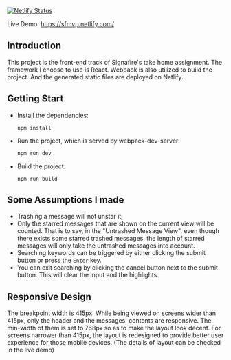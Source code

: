 [![Netlify Status](https://api.netlify.com/api/v1/badges/d403080a-6491-4c91-aed9-31e869dacde8/deploy-status)](https://app.netlify.com/sites/sfmvp/deploys)

Live Demo: <https://sfmvp.netlify.com/>

## Introduction

This project is the front-end track of Signafire's take home assignment. The framework I choose to use is React. Webpack is also utilized to build the project.  And the generated static files are deployed on Netlify.  

## Getting Start

* Install the dependencies:

  ```shell
  npm install
  ```

* Run the project, which is served by webpack-dev-server:

  ```shell
  npm run dev
  ```

* Build the project:

  ```shell
  npm run build
  ```

## Some Assumptions I made

* Trashing a message will not unstar it;
* Only the starred messages that are shown on the current view will be counted. That is to say, in the "Untrashed Message View", even though there exists some starred trashed messages, the length of starred messages will only take the untrashed messages into account. 
* Searching keywords can be triggered by either clicking the submit button or press the `Enter` key.
* You can exit searching by clicking the cancel button next to the submit button. This will clear the input and the highlights.

## Responsive Design

The breakpoint width is 415px. While being viewed on screens wider than 415px, only the header and the messages' contents are responsive. The min-width of them is set to 768px so as to make the layout look decent. For screens narrower than 415px, the layout is redesigned to provide better user experience for those mobile devices. (The details of layout can be checked in the live demo)